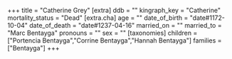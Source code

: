 +++
title = "Catherine Grey"
[extra]
ddb = ""
kingraph_key = "Catherine"
mortality_status = "Dead"
[extra.cha]
age = ""
date_of_birth = "date#1172-10-04"
date_of_death = "date#1237-04-16"
married_on = ""
married_to = "Marc Bentayga"
pronouns = ""
sex = ""
[taxonomies]
children = ["Portencia Bentayga","Corrine Bentayga","Hannah Bentayga"]
families = ["Bentayga"]
+++

